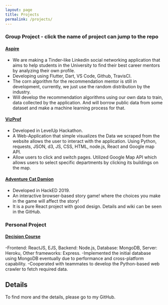 ```yaml
---
layout: page
title: Projects 
permalink: /projects/
---
```

### Group Project - click the name of project can jump to the repo
#### [Aspire](https://github.com/AspireUni/Aspire)
- We are making a Tinder-like Linkedin social networking application that aims to help students in the University to find their best career mentors by analyzing their own profile.
- Developing using Flutter, Dart, VS Code, Github, TravisCI.
- The corn algorithm for the recommendation mentor is still in development, currently, we just use the random distribution by the industry.
- Will develop the recommendation algorithms using our own data to train, data collected by the application. And will borrow public data from some dataset and make a machine learning process for that.

#### [VizProf](https://vizprof-levelupteam13.github.io/vizProf/#/)
- Developed in LevelUp Hackathon.
- A Web-Application that simple visualizes the Data we scraped from the website allows the user to interact with the application. Using Python, requests, JSON, d3, JS, CSS, HTML, node.js, React and Google map API.
- Allow users to click and switch pages. Utilized Google Map API which allows users to select specific departments by clicking its buildings on the map.

#### [Adventure Cat Damion](https://github.com/starryEcliipse/HackED2019)
- Developed in HackED 2019.
- An interactive browser-based story game! where the choices you make in the game will affect the story!
- It is a pure React project with good design. Details and wiki can be seen in the GitHub.

### Personal Project

#### [Decision Course](https://github.com/xiangxinyue/Decision_Course)
-Frontend: ReactJS, EJS, Backend: Node.js, Database: MongoDB, Server: Heroku, Other frameworks: Express.
-Implemented the initial database using MongoDB eventually due to performance and cross-platform capability.
-Cooperated with teammates to develop the Python-based web crawler to fetch required data.

## Details
To find more and the details, please go to my GitHub.


